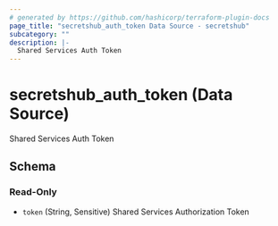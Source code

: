 ```yaml
---
# generated by https://github.com/hashicorp/terraform-plugin-docs
page_title: "secretshub_auth_token Data Source - secretshub"
subcategory: ""
description: |-
  Shared Services Auth Token
---
```


# secretshub_auth_token (Data Source)

Shared Services Auth Token



<!-- schema generated by tfplugindocs -->
## Schema

### Read-Only

- `token` (String, Sensitive) Shared Services Authorization Token
